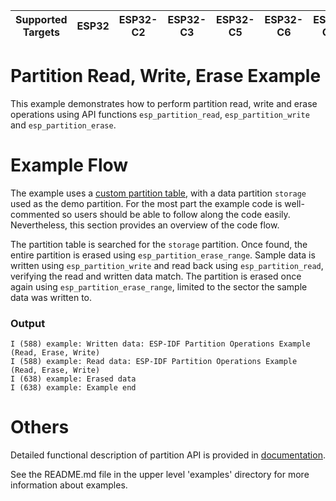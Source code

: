| Supported Targets | ESP32 | ESP32-C2 | ESP32-C3 | ESP32-C5 | ESP32-C6 | ESP32-C61 | ESP32-H2 | ESP32-P4 | ESP32-S2 | ESP32-S3 |
| ----------------- | ----- | -------- | -------- | -------- | -------- | --------- | -------- | -------- | -------- | -------- |

# Partition Read, Write, Erase Example

This example demonstrates how to perform partition read, write and erase operations using API functions `esp_partition_read`, `esp_partition_write` and `esp_partition_erase`.

# Example Flow

The example uses a [custom partition table](./partitions_example.csv), with a data partition `storage` used as the demo partition. For the most part the example code is well-commented so users should be able to follow along the code easily. Nevertheless, this section provides an overview of the code flow.

The partition table is searched for the `storage` partition. Once found, the entire partition is erased using `esp_partition_erase_range`. Sample data is written using `esp_partition_write`
and read back using `esp_partition_read`, verifying the read and written data match. The partition is erased once again using `esp_partition_erase_range`, limited to the sector the sample data was written to.

### Output

```
I (588) example: Written data: ESP-IDF Partition Operations Example (Read, Erase, Write)
I (588) example: Read data: ESP-IDF Partition Operations Example (Read, Erase, Write)
I (638) example: Erased data
I (638) example: Example end
```

# Others

Detailed functional description of partition API is provided in [documentation](https://docs.espressif.com/projects/esp-idf/en/latest/api-reference/storage/spi_flash.html).

See the README.md file in the upper level 'examples' directory for more information about examples.
